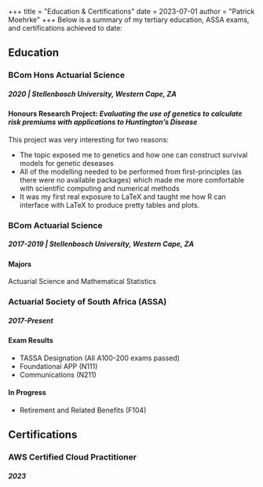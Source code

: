 +++
title = "Education & Certifications"
date = 2023-07-01
author = "Patrick Moehrke"
+++
Below is a summary of my tertiary education, ASSA exams, and certifications achieved to date:
## Education
### BCom Hons Actuarial Science
##### _2020_ | Stellenbosch University, Western Cape, ZA
#### Honours Research Project: _Evaluating the use of genetics to calculate risk premiums with applications to Huntington’s Disease_

This project was very interesting for two reasons:
- The topic exposed me to genetics and how one can construct survival models for genetic deseases
- All of the modelling needed to be performed from first-principles (as there were no available packages) which made me more comfortable with scientific computing and numerical methods 
- It was my first real exposure to LaTeX and taught me how R can interface with LaTeX to produce pretty tables and plots.

### BCom Actuarial Science
##### _2017-2019_ | Stellenbosch University, Western Cape, ZA
#### Majors
Actuarial Science and Mathematical Statistics

### Actuarial Society of South Africa (ASSA)
##### _2017-Present_
#### Exam Results
- TASSA Designation (All A100-200 exams passed)
- Foundational APP (N111)
- Communications (N211)
#### In Progress
- Retirement and Related Benefits (F104)

## Certifications
### AWS Certified Cloud Practitioner
##### _2023_
